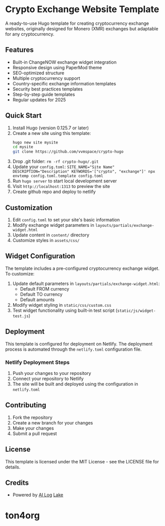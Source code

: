 # Crypto Exchange Website Template

A ready-to-use Hugo template for creating cryptocurrency exchange websites, originally designed for Monero (XMR) exchanges but adaptable for any cryptocurrency.

## Features

-   Built-in ChangeNOW exchange widget integration
-   Responsive design using PaperMod theme
-   SEO-optimized structure
-   Multiple cryptocurrency support
-   Country-specific exchange information templates
-   Security best practices templates
-   Step-by-step guide templates
-   Regular updates for 2025

## Quick Start

1. Install Hugo (version 0.125.7 or later)
2. Create a new site using this template:
    ```bash
    hugo new site mysite
    cd mysite
    git clone https://github.com/vvmspace/crypto-hugo
    ```
3. Drop .git folder: `rm -rf crypto-hugo/.git`
4. Update your `config.toml`:
   `SITE_NAME="Site Name" DESCRIPTION="Description" KEYWORDS='["crypto", "exchange"]' npx envtemp config.toml.template config.toml`
5. Run `hugo server` to start local development server
6. Visit `http://localhost:1313` to preview the site
7. Create github repo and deploy to netlify

## Customization

1. Edit `config.toml` to set your site's basic information
2. Modify exchange widget parameters in `layouts/partials/exchange-widget.html`
3. Update content in `content/` directory
4. Customize styles in `assets/css/`

## Widget Configuration

The template includes a pre-configured cryptocurrency exchange widget. To customize:

1. Update default parameters in `layouts/partials/exchange-widget.html`:
    - Default FROM currency
    - Default TO currency
    - Default amounts
2. Modify widget styling in `static/css/custom.css`
3. Test widget functionality using built-in test script (`static/js/widget-test.js`)

## Deployment

This template is configured for deployment on Netlify. The deployment process is automated through the `netlify.toml` configuration file.

### Netlify Deployment Steps

1. Push your changes to your repository
2. Connect your repository to Netlify
3. The site will be built and deployed using the configuration in `netlify.toml`

## Contributing

1. Fork the repository
2. Create a new branch for your changes
3. Make your changes
4. Submit a pull request

## License

This template is licensed under the MIT License - see the LICENSE file for details.

## Credits

-   Powered by [AI Log](https://ailog.live/) [Lake](https://lake.ailog.live/)
# ton4org
